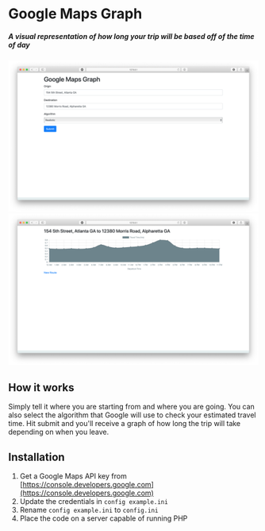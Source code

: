 # Google Maps Graph
##### A visual representation of how long your trip will be based off of the time of day

![Form](form.png)
![Resutl](result.png)

## How it works
Simply tell it where you are starting from and where you are going. You can also select the algorithm that Google will use to check your estimated travel time. Hit submit and you'll receive a graph of how long the trip will take depending on when you leave.

## Installation
1. Get a Google Maps API key from [https://console.developers.google.com](https://console.developers.google.com)
2. Update the credentials in `config example.ini`
3. Rename `config example.ini` to `config.ini`
4. Place the code on a server capable of running PHP
